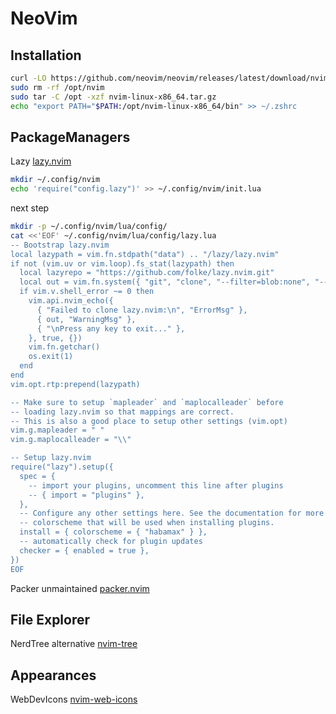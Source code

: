 # NeoVim
## Installation
```bash
curl -LO https://github.com/neovim/neovim/releases/latest/download/nvim-linux-x86_64.tar.gz
sudo rm -rf /opt/nvim
sudo tar -C /opt -xzf nvim-linux-x86_64.tar.gz
echo "export PATH="$PATH:/opt/nvim-linux-x86_64/bin" >> ~/.zshrc
```

## PackageManagers
Lazy [lazy.nvim](https://github.com/folke/lazy.nvim)
```bash
mkdir ~/.config/nvim
echo 'require("config.lazy")' >> ~/.config/nvim/init.lua
```
next step
```bash
mkdir -p ~/.config/nvim/lua/config/
cat <<'EOF' ~/.config/nvim/lua/config/lazy.lua
-- Bootstrap lazy.nvim
local lazypath = vim.fn.stdpath("data") .. "/lazy/lazy.nvim"
if not (vim.uv or vim.loop).fs_stat(lazypath) then
  local lazyrepo = "https://github.com/folke/lazy.nvim.git"
  local out = vim.fn.system({ "git", "clone", "--filter=blob:none", "--branch=stable", lazyrepo, lazypath })
  if vim.v.shell_error ~= 0 then
    vim.api.nvim_echo({
      { "Failed to clone lazy.nvim:\n", "ErrorMsg" },
      { out, "WarningMsg" },
      { "\nPress any key to exit..." },
    }, true, {})
    vim.fn.getchar()
    os.exit(1)
  end
end
vim.opt.rtp:prepend(lazypath)

-- Make sure to setup `mapleader` and `maplocalleader` before
-- loading lazy.nvim so that mappings are correct.
-- This is also a good place to setup other settings (vim.opt)
vim.g.mapleader = " "
vim.g.maplocalleader = "\\"

-- Setup lazy.nvim
require("lazy").setup({
  spec = {
    -- import your plugins, uncomment this line after plugins
    -- { import = "plugins" },
  },
  -- Configure any other settings here. See the documentation for more details.
  -- colorscheme that will be used when installing plugins.
  install = { colorscheme = { "habamax" } },
  -- automatically check for plugin updates
  checker = { enabled = true },
})
EOF 
```
Packer unmaintained [packer.nvim](https://github.com/wbthomason/packer.nvim?tab=readme-ov-file)

## File Explorer
NerdTree alternative [nvim-tree](https://github.com/nvim-tree/nvim-tree.lua)

## Appearances
WebDevIcons [nvim-web-icons](https://github.com/nvim-tree/nvim-web-devicons)

